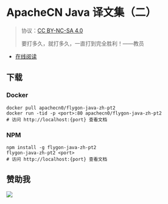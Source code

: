 # ApacheCN Java 译文集（二）

> 协议：[CC BY-NC-SA 4.0](http://creativecommons.org/licenses/by-nc-sa/4.0/)
> 
> 要打多久，就打多久，一直打到完全胜利！——教员

* [在线阅读](https://java2.flygon.net)
## 下载

### Docker

```
docker pull apachecn0/flygon-java-zh-pt2
docker run -tid -p <port>:80 apachecn0/flygon-java-zh-pt2
# 访问 http://localhost:{port} 查看文档
```

### NPM

```
npm install -g flygon-java-zh-pt2
flygon-java-zh-pt2 <port>
# 访问 http://localhost:{port} 查看文档
```

## 赞助我

![](https://img-blog.csdnimg.cn/20200112005920729.png)
